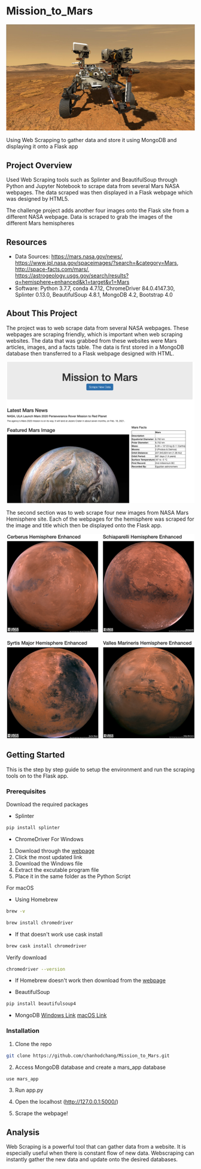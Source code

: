 # Mission_to_Mars
![Mars Rover](Images/rover.jpg)

Using Web Scrapping to gather data and store it using MongoDB and displaying it onto a Flask app

## Project Overview
Used Web Scraping tools such as Splinter and BeautifulSoup through Python and Jupyter Notebook to scrape data from several Mars NASA webpages. The data scraped was then displayed in a Flask webpage which was designed by HTML5. 

The challenge project adds another four images onto the Flask site from a different NASA webpage. Data is scraped to grab the images of the different Mars hemispheres

## Resources
- Data Sources: https://mars.nasa.gov/news/, https://www.jpl.nasa.gov/spaceimages/?search=&category=Mars, http://space-facts.com/mars/, https://astrogeology.usgs.gov/search/results?q=hemisphere+enhanced&k1=target&v1=Mars
- Software: Python 3.7.7, conda 4.7.12, ChromeDriver 84.0.4147.30, Splinter 0.13.0, BeautifulSoup 4.8.1, MongoDB 4.2, Bootstrap 4.0

## About This Project 

The project was to web scrape data from several NASA webpages. These webpages are scraping friendly, which is important when web scraping websites. The data that was grabbed from these websites were Mars articles, images, and a facts table. The data is first stored in a MongoDB database then transferred to a Flask webpage designed with HTML. 

![Mars Webpage](Images/marswebpage.png)

The second section was to web scrape four new images from NASA Mars Hemisphere site. Each of the webpages for the hemisphere was scraped for the image and title which then be displayed onto the Flask app.

![Mars Hemispheres 1](Images/marshemispheres1.png)

![Mars Hemispheres 2](Images/marshemispheres2.png)

## Getting Started

This is the step by step guide to setup the environment and run the scraping tools on to the Flask app.

### Prerequisites

Download the required packages

* Splinter
```sh
pip install splinter
```

* ChromeDriver
For Windows
1. Download through the [webpage](https://sites.google.com/a/chromium.org/chromedriver/downloads)
2. Click the most updated link
3. Download the Windows file
4. Extract the excutable program file
5. Place it in the same folder as the Python Script

For macOS
* Using Homebrew
```sh
brew -v
```
```sh
brew install chromedriver
```
* If that doesn't work use cask install
```sh
brew cask install chromedriver
```
Verify download
```sh
chromedriver --version
```
* If Homebrew doesn't work then download from the [webpage](https://sites.google.com/a/chromium.org/chromedriver/downloads)

* BeautifulSoup
```sh
pip install beautifulsoup4
```

* MongoDB
[Windows Link](https://docs.mongodb.com/manual/tutorial/install-mongodb-on-windows/)
[macOS Link](https://docs.mongodb.com/manual/tutorial/install-mongodb-on-os-x/)

### Installation
1. Clone the repo
```sh
git clone https://github.com/chanhodchang/Mission_to_Mars.git
```
2. Access MongoDB database and create a mars_app database
```sh
use mars_app
```

3. Run app.py

4. Open the localhost (http://127.0.0.1:5000/)

5. Scrape the webpage!

## Analysis

Web Scraping is a powerful tool that can gather data from a website. It is especially useful when there is constant flow of new data. Webscraping can instantly gather the new data and update onto the desired databases. 